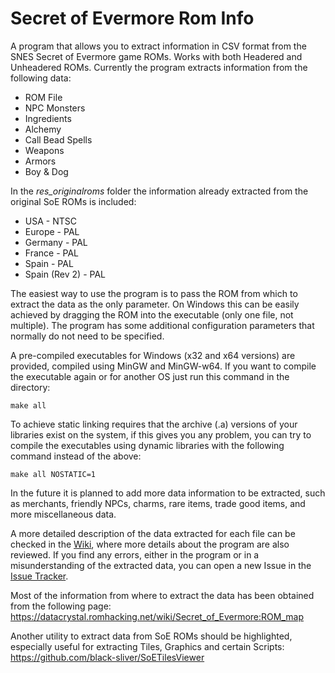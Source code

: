 # Secret of Evermore Rom Info
A program that allows you to extract information in CSV format from the SNES Secret of Evermore game ROMs. Works with both Headered and Unheadered ROMs. Currently the program extracts information from the following data:
- ROM File
- NPC Monsters
- Ingredients
- Alchemy
- Call Bead Spells
- Weapons
- Armors
- Boy & Dog

In the *res_originalroms* folder the information already extracted from the original SoE ROMs is included:
- USA - NTSC
- Europe - PAL
- Germany - PAL
- France - PAL
- Spain - PAL
- Spain (Rev 2) - PAL

The easiest way to use the program is to pass the ROM from which to extract the data as the only parameter. On Windows this can be easily achieved by dragging the ROM into the executable (only one file, not multiple). The program has some additional configuration parameters that normally do not need to be specified.

A pre-compiled executables for Windows (x32 and x64 versions) are provided, compiled using MinGW and MinGW-w64. If you want to compile the executable again or for another OS just run this command in the directory:
```
make all
```
To achieve static linking requires that the archive (.a) versions of your libraries exist on the system, if this gives you any problem, you can try to compile the executables using dynamic libraries with the following command instead of the above:
```
make all NOSTATIC=1
```

In the future it is planned to add more data information to be extracted, such as merchants, friendly NPCs, charms, rare items, trade good items, and more miscellaneous data.

A more detailed description of the data extracted for each file can be checked in the [Wiki](https://github.com/millanzarreta/soerominfo/wiki), where more details about the program are also reviewed. If you find any errors, either in the program or in a misunderstanding of the extracted data, you can open a new Issue in the [Issue Tracker](https://github.com/millanzarreta/soerominfo/issues).

Most of the information from where to extract the data has been obtained from the following page: https://datacrystal.romhacking.net/wiki/Secret_of_Evermore:ROM_map

Another utility to extract data from SoE ROMs should be highlighted, especially useful for extracting Tiles, Graphics and certain Scripts: https://github.com/black-sliver/SoETilesViewer
